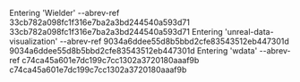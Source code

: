 Entering 'Wielder'
--abrev-ref
33cb782a098fc1f316e7ba2a3bd244540a593d71
33cb782a098fc1f316e7ba2a3bd244540a593d71
Entering 'unreal-data-visualization'
--abrev-ref
9034a6ddee55d8b5bbd2cfe83543512eb447301d
9034a6ddee55d8b5bbd2cfe83543512eb447301d
Entering 'wdata'
--abrev-ref
c74ca45a601e7dc199c7cc1302a3720180aaaf9b
c74ca45a601e7dc199c7cc1302a3720180aaaf9b
